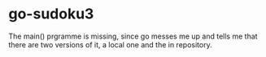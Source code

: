 # go-sudoku3
The main() prgramme is missing, since go messes me up and tells me that there are two versions of it, a local one and the in repository.

